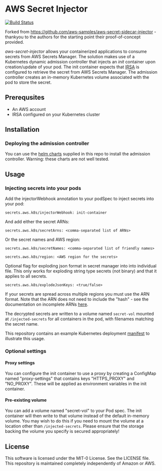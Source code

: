# AWS Secret Injector

[![Build Status](https://github.com/ecrousseau/aws-secret-injector/workflows/master/badge.svg)](https://github.com/ecrousseau}/aws-secret-injector/actions)

Forked from https://github.com/aws-samples/aws-secret-sidecar-injector - thankyou to the authors for the starting point their proof-of-concept provided.

_aws-secret-injector_ allows your containerized applications to consume secrets from AWS Secrets Manager. The solution makes use of a Kubernetes dynamic admission controller that injects an _init_ container upon creation/update of your pod. The init container expects that [IRSA](https://docs.aws.amazon.com/eks/latest/userguide/iam-roles-for-service-accounts.html) is configured to retrieve the secret from AWS Secrets Manager. The admission controller creates an in-memory Kubernetes volume associated with the pod to store the secret.

## Prerequsites 
- An AWS account
- IRSA configured on your Kubernetes cluster

## Installation

### Deploying the admission controller

You can use the [helm charts](https://github.com/ecrousseau/aws-secret-injector/tree/master/manifests/helm) supplied in this repo to install the admission controller. Warning: these charts are not well tested. 

## Usage

### Injecting secrets into your pods

Add the injectorWebhook annotation to your podSpec to inject secrets into your pod:

  ```secrets.aws.k8s/injectorWebhook: init-container```

And add either the secret ARNs:

  ```secrets.aws.k8s/secretArns: <comma-separated list of ARNs>```

Or the secret names and AWS region:

  ```secrets.aws.k8s/secretNames: <comma-separated list of friendly names>```

  ```secrets.aws.k8s/region: <AWS region for the secrets>```

Optional flag for exploding json format in secret manager into into individual file. This only works for exploding string type secrets (not binary) and that it applies to all secrets.

  ```secrets.aws.k8s/explodeJsonKeys: <true/false> ```

If your secrets are spread across multiple regions you must use the ARN format. Note that the ARN does not need to include the "hash" - see the documentation on incomplete ARNs [here](https://docs.aws.amazon.com/sdk-for-go/api/service/secretsmanager/#GetSecretValueInput).
  
The decrypted secrets are written to a volume named `secret-vol` mounted at `/injected-secrets` for all containers in the pod, with filenames matching the secret name. 

This repository contains an example Kubernetes deployment [manifest](https://github.com/ecrousseau/aws-secret-injector/blob/master/manifests/examples/webserver.yaml) to illustrate this usage.

### Optional settings

#### Proxy settings

You can configure the init container to use a proxy by creating a ConfigMap named "proxy-settings" that contains keys "HTTPS_PROXY" and "NO_PROXY". These will be applied as environment variables in the init container.

#### Pre-existing volume

You can add a volume named "secret-vol" to your Pod spec. The init container will then write to that volume instead of the default in-memory volume. You may wish to do this if you need to mount the volume at a location other than `/injected-secrets`. Please ensure that the storage backing the volume you specify is secured appropriately!

## License

This software is licensed under the MIT-0 License. See the LICENSE file. This repository is maintained completely independently of Amazon or AWS.
